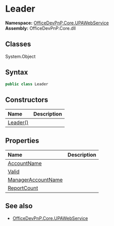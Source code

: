 # Leader

**Namespace:** [OfficeDevPnP.Core.UPAWebService](OfficeDevPnP.Core.UPAWebService.md)  
**Assembly:** OfficeDevPnP.Core.dll  
## Classes
System.Object  
## Syntax
```C#
public class Leader
```
## Constructors
|**Name**|**Description**|
|:-----|:-----|
| [Leader()](Leaderconstructor1details.md) | 
## Properties
|**Name**|**Description**|
|:-----|:-----|
| [AccountName](Leader.AccountName.md) | 
| [Valid](Leader.Valid.md) | 
| [ManagerAccountName](Leader.ManagerAccountName.md) | 
| [ReportCount](Leader.ReportCount.md) | 
## See also
- [OfficeDevPnP.Core.UPAWebService](OfficeDevPnP.Core.UPAWebService.md)
